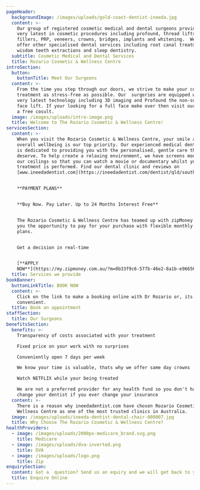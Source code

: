 ```yaml
---
pageHeader:
  backgroundImage: /images/uploads/gold-coast-dentist-ineeda.jpg
  content: >-
    Our group of registered cosmetic medical and dental surgeons provide the
    very latest in cosmetic procedures including profound, thread lifts, Botox,
    fillers, PRP, veneers, crowns, bridges, implants and whitening.  We also
    offer other specialised dental services including root canal treatment,
    wisdom teeth extractions and sleep dentistry.
  subtitle: Cosmetic Medical and Dental Services
  title: Rozario Cosmetic & Wellness Centre
introSection:
  button:
    buttonTitle: Meet Our Surgeons
  content: >-
    From the time you step through our doors, we strive to make your cosmetic
    treatment as stress-free as possible. Our  surgeries are equipped with the
    very latest technology including 3D imaging and Profound the non-surgical
    face lift. If your looking for a full face make over then visit our team for
    a free cosult.
  image: /images/uploads/intro-image.png
  title: Welcome to The Rozario Cosmetic & Wellness Centre!
servicesSection:
  content: >-
    When you visit the Rozario Cosmetic & Wellness Centre, your smile and
    overall wellbeing is our top priority. Our experienced medical dental team
    is dedicated to providing you with the personalised, gentle care that you
    deserve. To help create a relaxing environment, we have screens mounted on
    our ceilings so that you can watch a movie or documentary whilst your 
    treatment is performed. Find our dental clinic and reviews on
    [www.ineedadentist.com](https://ineedadentist.com/dentist/qld/southport/teeth-ferry)


    **PAYMENT PLANS**


    **Buy Now. Pay Later. Up to 24 Months Interest Free**


    The Rozario Cosmetic & Wellness Centre has teamed up with zipMoney to give
    you the opportunity to pay for your purchase with flexible monthly payment
    plans.


    Get a decision in real-time


    [**APPLY
    NOW**](https://my.zipmoney.com.au/?m=0b33f9c6-577b-46e2-8a1b-e96656e0f35f)
  title: Services we provide
bookBanner:
  buttonLinkTitle: BOOK NOW
  content: >-
    Click on the link to make a booking online with Dr Rozario or, its easy and
    convenient.
  title: Book an appointment
staffSection:
  title: Our Surgeons
benefitsSection:
  benefits: >-
    Transparency of costs associated with your treatment

    Fixed price on your work with no surprises

    Conveniently open 7 days per week

    We know your time is valuable, thats why we offer same day crowns

    Watch NETFLIX while your being treated

    We are not a preferred provider for any health fund so you don't have to
    change your dentist if you ever change your insurance
  content: >-
    There is a reason why ineedadentist.com have chosen Rozario Cosmetic &
    Wellness Centre as one of the most trusted clinics in Australia.
  image: /images/uploads/ineeda-dentist-dental-chair-000007.jpg
  title: Why Choose The Rozario Cosmetic & Wellness Centre?
healthProviders:
  - image: /images/uploads/2000px-medicare_brand.svg.png
    title: Medicare
  - image: /images/uploads/dva-inverted.png
    title: DVA
  - image: /images/uploads/logo.png
    title: Zip
enquirySection:
  content: Got a  question? Send us an equiry and we will get back to you today.
  title: Enquire Online
---
```


